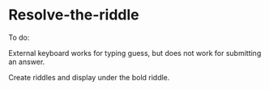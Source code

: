 # Resolve-the-riddle

To do:

External keyboard works for typing guess, but does not
work for submitting an answer.

Create riddles and display under the bold riddle.